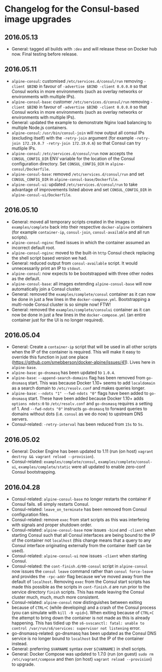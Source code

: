 
# Changelog for the Consul-based image upgrades

## 2016.05.13

- General: tagged all builds with `:dev` and will release these on Docker hub now. Final testing before release.

## 2016.05.11

- `alpine-consul`: customised `/etc/services.d/consul/run` removing `-client $BIND` in favour of `-advertise $BIND -client 0.0.0.0` so that Consul works in more environments (such as overlay networks or environments with multiple IPs).
- `alpine-consul-base`: customer `/etc/services.d/consul/run` removing `-client $BIND` in favour of `-advertise $BIND -client 0.0.0.0` so that Consul works in more environments (such as overlay networks or environments with multiple IPs).
- General: updated the example to demonstrate Nginx load balancing to multiple Node.js containers.
- `alpine-consul`: `/usr/bin/consul-join` will now output all consul IPs (excluding itself) with the `-retry-join` argument (for example `-retry-join 172.19.0.7 -retry-join 172.19.0.6`) so that Consul can try mutliple IPs.
- `alpine-consul`: `/etc/services.d/consul/run` now accepts the `CONSUL_CONFIG_DIR` ENV variable for the location of the Consul configuration directory. Set `CONSUL_CONFIG_DIR` in `alpine-consul/Dockerfile`.
- `alpine-consul-base`: removed `/etc/services.d/consul/run` and set `CONSUL_CONFIG_DIR` in `alpine-consul-base/Dockerfile`.
- `alpine-consul-ui`: updated `/etc/services.d/consul/run` to take advantage of improvements listed above and set `CONSUL_CONFIG_DIR` in `alpine-consul-ui/Dockerfile`.

## 2016.05.10

- General: moved all temporary scripts created in the images in `examples/complete` back into their respective `docker-alpine` containers (for example `container-ip`, `consul-join`, `consul-available` and all run scripts).
- `alpine-consul-nginx`: fixed issues in which the container assumed an incorrect default root.
- `alpine-consul-nginx`: moved to the built-in `http` Consul check replacing the shell script based version we had.
- General: reduced output from `consul-available` script. It would unnecessarily print an IP to `stdout`.
- `alpine-consul`: now expects to be bootstrapped with three other nodes as the default.
- `alpine-consul-base`: all images extending `alpine-consul-base` will now automatically join a Consul cluster.
- General: removed the `examples/complete/consul` container as it can now be done in just a few lines in the `docker-compose.yml`. Bootstrapping a multi-node Consul cluster is so simple now! FTW!
- General: removed the `examples/complete/consului` container as it can now be done in just a few lines in the `docker-compose.yml` (an entire container just for the UI is no longer required).

## 2016.05.04

- General: Create a `container-ip` script that will be used in all other scripts when the IP of the container is required. This will make it easy to override this function in just one place (https://github.com/smebberson/docker-alpine/issues/41). Lives here in `alpine-base`.
- `alpine-base`: `go-dnsmasq` has been updated to `1.0.4`.
- `alpine-base`: `--append-search-domains` flag has been removed from `go-dnsmasq` start. This was because Docker 1.10+ seems to add `localdomain` as a search domain to `/etc/resolv.conf` and makes queries longer.
- `alpine-base`: `--ndots "1" --fwd-ndots "0"` flags have been added to `go-dnsmasq` start. These have been added because Docker 1.10+ adds `options ndots:0` to `/etc/resolv.conf` and `go-dnsmasq` requires a setting of 1. And `--fwd-ndots "0"` instructs `go-dnsmasq` to forward queries to domains without dots (i.e. `consul` as we do now) to upstream DNS servers.
- Consul-related: `-retry-interval` has been reduced from `15s` to `5s`.

## 2016.05.02

- General: Docker Engine has been updated to 1.11 (run (on host) `vagrant destroy && vagrant reload --provision`).
- Consul-related: `examples/complete/consul`, `examples/complete/consul-ui`, `examples/complete/static` were all updated to enable zero-conf Consul bootstrapping.

## 2016.04.28

- Consul-related: `alpine-consul-base` no longer restarts the container if Consul fails. s6 simply restarts Consul.
- Consul-related: `leave_on_terminate` has been removed from Consul configuration files.
- Consul-related: remove `exec` from start scripts as this was interfering with signals and proper shutdown order.
- Consul-related: `alpine-consul-base` now issues `-bind` and `-client` when starting Consul such that all Consul interfaces are being bound to the IP of the container not `localhost` (this change means that a query to any Consul interface originating externally from the container itself can be used).
- Consul-related: `alpine-consul-ui` now issues `-client` when starting Consul.
- Consul-related: the `cont-finish.d/00-consul` script in `alpine-consul` now issues the `consul leave` command rather than `consul force-leave` and provides the `-rpc-addr` flag because we've moved away from the default of `localhost`. Removing `exec` from the Consul start scripts has made this possible as the scripts in `cont-finish.d` are run prior to the service directory `finish` scripts. This has made leaving the Consul cluster much, much, much more consistent.
- Consul-related: `alpine-consul` now distinguishes between exiting because of `CTRL+C` (while developing) and a crash of the Consul process (you can simulate with `kill -9 <pid>`). When exiting because of `CTRL+C` the attempt to bring down the container is not made as this is already happening. This has tidied up the `s6-svscanctl: fatal: unable to control /var/run/s6/services: supervisor not listening` error.
- go-dnsmasq-related: go-dnsmasq has been updated as the Consul DNS service is no longer bound to `localhost` but the IP of the container instead.
- General: preferring `$VARNAME` syntax over `${VARNAME}` in shell scripts.
- General: Docker Compose was updated to 1.7.0 (run (on guest) `sudo rm /etc/vagrant/compose` and then (on host) `vagrant reload --provision`) to upgrade.
